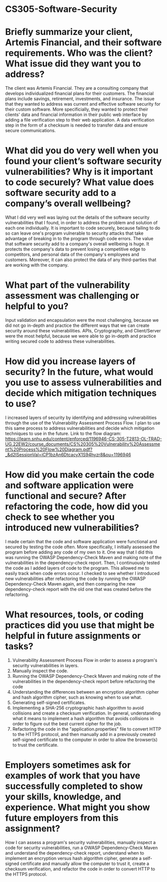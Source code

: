 # CS305-Software-Security

# Briefly summarize your client, Artemis Financial, and their software requirements. Who was the client? What issue did they want you to address?
The client was Artemis Financial. They are a consulting company that develops individualized financial plans for their customers. The financial plans include savings, retirement, investments, and insurance. The issue that they wanted to address was current and effective software security for their custom software. More specificially, they wanted to protect their clients' data and financial information in their public web interface by adding a file verification step to their web application. A data verification step in the form of a checksum is needed to transfer data and ensure secure communications.

# What did you do very well when you found your client’s software security vulnerabilities? Why is it important to code securely? What value does software security add to a company’s overall wellbeing?
What I did very well was laying out the details of the software security vulnerabilities that I found, in order to address the problem and solution of each one individually. It is important to code securely, because failing to do so can leave one's program vulnerable to security attacks that take advantage of breaking in to the program through code errors. The value that software security add to a company's overall wellbeing is huge. It protects the company's data to prevent losing a competitive edge to competitors, and personal data of the company's employees and customers. Moreover, it can also protect the data of any third-parties that are working with the company.  

# What part of the vulnerability assessment was challenging or helpful to you?
Input validation and encapsulation were the most challenging, because we did not go in-depth and practice the different ways that we can create security around these vulnerabilities. APIs, Cryptography, and Client/Server were the most helpful, because we were able to go in-depth and practice writing secured code to address these vulnerabilities. 

# How did you increase layers of security? In the future, what would you use to assess vulnerabilities and decide which mitigation techniques to use?
I increased layers of security by identifying and addressing vulnerabilities through the use of the Vulnerability Assessment Process Flow. I plan to use this same process to address vulnerabilities and decide which mitigation techniques to use in the future. Link to the flow diagram: https://learn.snhu.edu/content/enforced/1196946-CS-305-T2813-OL-TRAD-UG.22EW2/course_documents/CS%20305%20Vulnerability%20Assessment%20Process%20Flow%20Diagram.pdf?_&d2lSessionVal=iCP1bzAn6DtcacyX1S94hyzr8&ou=1196946

# How did you make certain the code and software application were functional and secure? After refactoring the code, how did you check to see whether you introduced new vulnerabilities?
I made certain that the code and software application were functional and secured by testing the code often. More specifically, I initially assessed the program before adding any code of my own to it. One way that I did this was running the OWASP Dependency-Check Maven and making note of the vulnerabilities in the dependency-check report. Then, I continuously tested the code as I added layers of code to the program. This allowed me to easily track when code errors occur. I checked to see whether I introduced new vulnerabilities after refactoring the code by running the OWASP Dependency-Check Maven again, and then comparing the new dependency-check report with the old one that was created before the refactoring. 

# What resources, tools, or coding practices did you use that might be helpful in future assignments or tasks?
1. Vulnerability Assessment Process Flow in order to assess a program's security vulnerabilities in layers.
2. Manually inspect the code.
3. Running the OWASP Dependency-Check Maven and making note of the vulnerabilities in the dependency-check report before refactoring the code
4. Understanding the differences between an encryption algorithm cipher and hash algorithm cipher, such as knowing when to use what. 
5. Generating self-signed certificates.
6. Implementing a SHA-256 cryptographic hash algorithm to avoid collisions and create a checksum verification. In general, understanding what it means to implement a hash algorithm that avoids collisions in order to figure out the best current cipher for the job. 
7. Refactoring the code in the "application.properties" file to convert HTTP to the HTTPS protocol, and then manually add in a previously created self-signed certificate to the computer in order to allow the browser(s) to trust the certificate. 

# Employers sometimes ask for examples of work that you have successfully completed to show your skills, knowledge, and experience. What might you show future employers from this assignment?
How I can assess a program's security vulnerabilities, manually inspect a code for security vulnerabilities, run a OWASP Dependency-Check Maven and understand the dependency-check report, understand when to implement an encryption versus hash algorithm cipher, generate a self-signed certificate and manually allow the computer to trust it, create a checksum verification, and refactor the code in order to convert HTTP to the HTTPS protocol.
